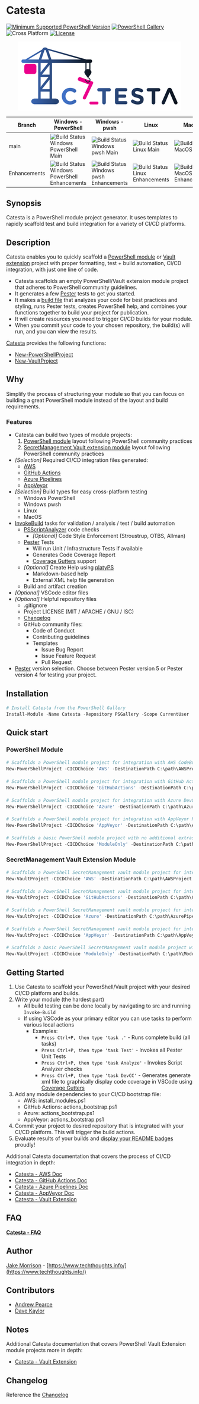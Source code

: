 # Catesta

[![Minimum Supported PowerShell Version](https://img.shields.io/badge/PowerShell-5.1+-purple.svg)](https://github.com/PowerShell/PowerShell) [![PowerShell Gallery][psgallery-img]][psgallery-site] ![Cross Platform](https://img.shields.io/badge/platform-windows%20%7C%20macos%20%7C%20linux-lightgrey) [![License][license-badge]](LICENSE)

[psgallery-img]:   https://img.shields.io/powershellgallery/dt/Catesta?label=Powershell%20Gallery&logo=powershell
[psgallery-site]:  https://www.powershellgallery.com/packages/Catesta
[license-badge]:   https://img.shields.io/github/license/techthoughts2/Catesta

<p align="center">
    <img src="./media/Catesta.PNG" alt="Catesta Logo" >
</p>

Branch | Windows - PowerShell | Windows - pwsh | Linux | MacOS
--- | --- | --- | --- | --- |
main | ![Build Status Windows PowerShell Main](https://github.com/techthoughts2/Catesta/workflows/Catesta-Windows-PowerShell/badge.svg?branch=main) | ![Build Status Windows pwsh Main](https://github.com/techthoughts2/Catesta/workflows/Catesta-Windows-pwsh/badge.svg?branch=main) | ![Build Status Linux Main](https://github.com/techthoughts2/Catesta/workflows/Catesta-Linux/badge.svg?branch=main) | ![Build Status MacOS Main](https://github.com/techthoughts2/Catesta/workflows/Catesta-MacOS/badge.svg?branch=main)
Enhancements | ![Build Status Windows PowerShell Enhancements](https://github.com/techthoughts2/Catesta/workflows/Catesta-Windows-PowerShell/badge.svg?branch=Enhancements) | ![Build Status Windows pwsh Enhancements](https://github.com/techthoughts2/Catesta/workflows/Catesta-Windows-pwsh/badge.svg?branch=Enhancements) | ![Build Status Linux Enhancements](https://github.com/techthoughts2/Catesta/workflows/Catesta-Linux/badge.svg?branch=Enhancements) | ![Build Status MacOS Enhancements](https://github.com/techthoughts2/Catesta/workflows/Catesta-MacOS/badge.svg?branch=Enhancements)

## Synopsis

Catesta is a PowerShell module project generator. It uses templates to rapidly scaffold test and build integration for a variety of CI/CD platforms.

## Description

Catesta enables you to quickly scaffold a [PowerShell module](https://docs.microsoft.com/powershell/scripting/developer/module/how-to-write-a-powershell-script-module?view=powershell-7) or [Vault extension](https://github.com/PowerShell/SecretManagement) project with proper formatting, test + build automation, CI/CD integration, with just one line of code.

* Catesta scaffolds an empty PowerShell/Vault extension module project that adheres to PowerShell community guidelines.
* It generates a few [Pester](https://github.com/pester/Pester) tests to get you started.
* It makes a [build file](https://github.com/nightroman/Invoke-Build) that analyzes your code for best practices and styling, runs Pester tests, creates PowerShell help, and combines your functions together to build your project for publication.
* It will create resources you need to trigger CI/CD builds for your module.
* When you commit your code to your chosen repository, the build(s) will run, and you can view the results.

[Catesta](docs/Catesta.md) provides the following functions:

* [New-PowerShellProject](docs/New-PowerShellProject.md)
* [New-VaultProject](docs/New-VaultProject.md)

## Why

Simplify the process of structuring your module so that you can focus on building a great PowerShell module instead of the layout and build requirements.

### Features

* Catesta can build two types of module projects:
  1. [PowerShell module](https://docs.microsoft.com/powershell/scripting/developer/module/writing-a-windows-powershell-module?view=powershell-7) layout following PowerShell community practices
  1. [SecretManagement Vault extension module](https://github.com/PowerShell/SecretManagement) layout following PowerShell community practices
* *[Selection]* Required CI/CD integration files generated:
  * [AWS](https://aws.amazon.com/codebuild/)
  * [GitHub Actions](https://help.github.com/actions)
  * [Azure Pipelines](https://azure.microsoft.com/services/devops/)
  * [AppVeyor](https://www.appveyor.com/)
* *[Selection]* Build types for easy cross-platform testing
  * Windows PowerShell
  * Windows pwsh
  * Linux
  * MacOS
* [InvokeBuild](https://github.com/nightroman/Invoke-Build) tasks for validation / analysis / test / build automation
  * [PSScriptAnalyzer](https://github.com/PowerShell/PSScriptAnalyzer) code checks
    * *[Optional]* Code Style Enforcement (Stroustrup, OTBS, Allman)
  * [Pester](https://github.com/pester/Pester) Tests
    * Will run Unit / Infrastructure Tests if available
    * Generates Code Coverage Report
    * [Coverage Gutters](https://marketplace.visualstudio.com/items?itemName=ryanluker.vscode-coverage-gutters) support
  * *[Optional]* Create Help using [platyPS](https://github.com/PowerShell/platyPS)
    * Markdown-based help
    * External XML help file generation
  * Build and artifact creation
* *[Optional]* VSCode editor files
* *[Optional]* Helpful repository files
  * .gitignore
  * Project LICENSE (MIT / APACHE / GNU / ISC)
  * [Changelog](https://keepachangelog.com/en/1.0.0/)
  * GitHub community files:
    * Code of Conduct
    * Contributing guidelines
    * Templates
      * Issue Bug Report
      * Issue Feature Request
      * Pull Request
* [Pester](https://github.com/pester/Pester) version selection. Choose between Pester version 5 or Pester version 4 for testing your project.

## Installation

```powershell
# Install Catesta from the PowerShell Gallery
Install-Module -Name Catesta -Repository PSGallery -Scope CurrentUser
```

## Quick start

### PowerShell Module

```powershell
# Scaffolds a PowerShell module project for integration with AWS CodeBuild.
New-PowerShellProject -CICDChoice 'AWS' -DestinationPath C:\path\AWSProject

# Scaffolds a PowerShell module project for integration with GitHub Actions Workflows.
New-PowerShellProject -CICDChoice 'GitHubActions' -DestinationPath C:\path\GitHubActions

# Scaffolds a PowerShell module project for integration with Azure DevOps Pipelines.
New-PowerShellProject -CICDChoice 'Azure' -DestinationPath C:\path\AzurePipeline

# Scaffolds a PowerShell module project for integration with AppVeyor Projects.
New-PowerShellProject -CICDChoice 'AppVeyor' -DestinationPath C:\path\AppVeyor

# Scaffolds a basic PowerShell module project with no additional extras. You just get a basic PowerShell module construct.
New-PowerShellProject -CICDChoice 'ModuleOnly' -DestinationPath C:\path\ModuleOnly
```

### SecretManagement Vault Extension Module

```powershell
# Scaffolds a PowerShell SecretManagement vault module project for integration with AWS CodeBuild.
New-VaultProject -CICDChoice 'AWS' -DestinationPath C:\path\AWSProject

# Scaffolds a PowerShell SecretManagement vault module project for integration with GitHub Actions Workflows.
New-VaultProject -CICDChoice 'GitHubActions' -DestinationPath C:\path\GitHubActions

# Scaffolds a PowerShell SecretManagement vault module project for integration with Azure DevOps Pipelines.
New-VaultProject -CICDChoice 'Azure' -DestinationPath C:\path\AzurePipeline

# Scaffolds a PowerShell SecretManagement vault module project for integration with AppVeyor Projects.
New-VaultProject -CICDChoice 'AppVeyor' -DestinationPath C:\path\AppVeyor

# Scaffolds a basic PowerShell SecretManagement vault module project with no additional extras. You just get a basic module construct.
New-VaultProject -CICDChoice 'ModuleOnly' -DestinationPath C:\path\ModuleOnly
```

## Getting Started

1. Use Catesta to scaffold your PowerShell/Vault project with your desired CI/CD platform and builds.
1. Write your module (the hardest part)
    * All build testing can be done locally by navigating to src and running ```Invoke-Build```
    * If using VSCode as your primary editor you can use tasks to perform various local actions
      * Examples:
        * ```Press Ctrl+P, then type 'task .'``` - Runs complete build (all tasks)
        * ```Press Ctrl+P, then type 'task Test'``` - Invokes all Pester Unit Tests
        * ```Press Ctrl+P, then type 'task Analyze'``` - Invokes Script Analyzer checks
        * ```Press Ctrl+P, then type 'task DevCC'``` - Generates generate xml file to graphically display code coverage in VSCode using [Coverage Gutters](https://marketplace.visualstudio.com/items?itemName=ryanluker.vscode-coverage-gutters)
1. Add any module dependencies to your CI/CD bootstrap file:
    * AWS: install_modules.ps1
    * GitHub Actions: actions_bootstrap.ps1
    * Azure: actions_bootstrap.ps1
    * AppVeyor: actions_bootstrap.ps1
1. Commit your project to desired repository that is integrated with your CI/CD platform. This will trigger the build actions.
1. Evaluate results of your builds and [display your README badges](https://github.com/techthoughts2/Catesta/blob/main/docs/Catesta-FAQ.md#how-do-i-display-the-badges-for-my-project) proudly!

Additional Catesta documentation that covers the process of CI/CD integration in depth:

* [Catesta - AWS Doc](docs/Catesta-AWS.md)
* [Catesta - GitHub Actions Doc](docs/Catesta-GHActions.md)
* [Catesta - Azure Pipelines Doc](docs/Catesta-Azure.md)
* [Catesta - AppVeyor Doc](docs/Catesta-AppVeyor.md)
* [Catesta - Vault Extension](docs/Catesta-Vault-Extension.md)

## FAQ

**[Catesta - FAQ](docs/Catesta-FAQ.md)**

## Author

[Jake Morrison](https://twitter.com/JakeMorrison) - [https://www.techthoughts.info/](https://www.techthoughts.info/)

## Contributors

* [Andrew Pearce](https://twitter.com/austoonz)
* [Dave Kaylor](https://twitter.com/KaylorDave)

## Notes

Additional Catesta documentation that covers PowerShell Vault Extension module projects more in depth:

* [Catesta - Vault Extension](docs/Catesta-Vault-Extension.md)

## Changelog

Reference the [Changelog](.github/CHANGELOG.md)
